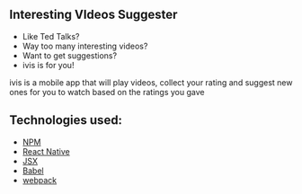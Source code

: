 ## Interesting VIdeos Suggester

- Like Ted Talks?
- Way too many interesting videos?
- Want to get suggestions?
- ivis is for you!

ivis is a mobile app that will play videos, collect your rating
 and suggest new ones for you to watch based on the ratings you gave

## Technologies used:
- [NPM](https://www.npmjs.com/)
- [React Native](https://facebook.github.io/react-native/)
- [JSX](https://facebook.github.io/jsx/)
- [Babel](https://babeljs.io/)
- [webpack](https://webpack.github.io/)
